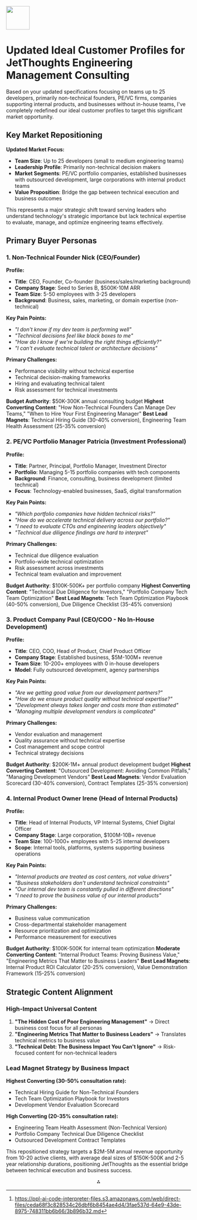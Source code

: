 <img src="https://r2cdn.perplexity.ai/pplx-full-logo-primary-dark%402x.png" style="height:64px;margin-right:32px"/>

# Updated Ideal Customer Profiles for JetThoughts Engineering Management Consulting

Based on your updated specifications focusing on teams up to 25 developers, primarily non-technical founders, PE/VC firms, companies supporting internal products, and businesses without in-house teams, I've completely redefined our ideal customer profiles to target this significant market opportunity.

## Key Market Repositioning

**Updated Market Focus:**

- **Team Size**: Up to 25 developers (small to medium engineering teams)
- **Leadership Profile**: Primarily non-technical decision makers
- **Market Segments**: PE/VC portfolio companies, established businesses with outsourced development, large corporations with internal product teams
- **Value Proposition**: Bridge the gap between technical execution and business outcomes

This represents a major strategic shift toward serving leaders who understand technology's strategic importance but lack technical expertise to evaluate, manage, and optimize engineering teams effectively.

## Primary Buyer Personas

### 1. Non-Technical Founder Nick (CEO/Founder)

**Profile:**

- **Title**: CEO, Founder, Co-founder (business/sales/marketing background)
- **Company Stage**: Seed to Series B, \$500K-10M ARR
- **Team Size**: 5-50 employees with 3-25 developers
- **Background**: Business, sales, marketing, or domain expertise (non-technical)

**Key Pain Points:**

- *"I don't know if my dev team is performing well"*
- *"Technical decisions feel like black boxes to me"*
- *"How do I know if we're building the right things efficiently?"*
- *"I can't evaluate technical talent or architecture decisions"*

**Primary Challenges:**

- Performance visibility without technical expertise
- Technical decision-making frameworks
- Hiring and evaluating technical talent
- Risk assessment for technical investments

**Budget Authority**: \$50K-300K annual consulting budget
**Highest Converting Content**: "How Non-Technical Founders Can Manage Dev Teams," "When to Hire Your First Engineering Manager"
**Best Lead Magnets**: Technical Hiring Guide (30-40% conversion), Engineering Team Health Assessment (25-35% conversion)

### 2. PE/VC Portfolio Manager Patricia (Investment Professional)

**Profile:**

- **Title**: Partner, Principal, Portfolio Manager, Investment Director
- **Portfolio**: Managing 5-15 portfolio companies with tech components
- **Background**: Finance, consulting, business development (limited technical)
- **Focus**: Technology-enabled businesses, SaaS, digital transformation

**Key Pain Points:**

- *"Which portfolio companies have hidden technical risks?"*
- *"How do we accelerate technical delivery across our portfolio?"*
- *"I need to evaluate CTOs and engineering leaders objectively"*
- *"Technical due diligence findings are hard to interpret"*

**Primary Challenges:**

- Technical due diligence evaluation
- Portfolio-wide technical optimization
- Risk assessment across investments
- Technical team evaluation and improvement

**Budget Authority**: \$100K-500K+ per portfolio company
**Highest Converting Content**: "Technical Due Diligence for Investors," "Portfolio Company Tech Team Optimization"
**Best Lead Magnets**: Tech Team Optimization Playbook (40-50% conversion), Due Diligence Checklist (35-45% conversion)

### 3. Product Company Paul (CEO/COO - No In-House Development)

**Profile:**

- **Title**: CEO, COO, Head of Product, Chief Product Officer
- **Company Stage**: Established business, \$5M-100M+ revenue
- **Team Size**: 10-200+ employees with 0 in-house developers
- **Model**: Fully outsourced development, agency partnerships

**Key Pain Points:**

- *"Are we getting good value from our development partners?"*
- *"How do we ensure product quality without technical expertise?"*
- *"Development always takes longer and costs more than estimated"*
- *"Managing multiple development vendors is complicated"*

**Primary Challenges:**

- Vendor evaluation and management
- Quality assurance without technical expertise
- Cost management and scope control
- Technical strategy decisions

**Budget Authority**: \$200K-1M+ annual product development budget
**Highest Converting Content**: "Outsourced Development: Avoiding Common Pitfalls," "Managing Development Vendors"
**Best Lead Magnets**: Vendor Evaluation Scorecard (30-40% conversion), Contract Templates (25-35% conversion)

### 4. Internal Product Owner Irene (Head of Internal Products)

**Profile:**

- **Title**: Head of Internal Products, VP Internal Systems, Chief Digital Officer
- **Company Stage**: Large corporation, \$100M-10B+ revenue
- **Team Size**: 100-1000+ employees with 5-25 internal developers
- **Scope**: Internal tools, platforms, systems supporting business operations

**Key Pain Points:**

- *"Internal products are treated as cost centers, not value drivers"*
- *"Business stakeholders don't understand technical constraints"*
- *"Our internal dev team is constantly pulled in different directions"*
- *"I need to prove the business value of our internal products"*

**Primary Challenges:**

- Business value communication
- Cross-departmental stakeholder management
- Resource prioritization and optimization
- Performance measurement for executives

**Budget Authority**: \$100K-500K for internal team optimization
**Moderate Converting Content**: "Internal Product Teams: Proving Business Value," "Engineering Metrics That Matter to Business Leaders"
**Best Lead Magnets**: Internal Product ROI Calculator (20-25% conversion), Value Demonstration Framework (15-25% conversion)

## Strategic Content Alignment

### High-Impact Universal Content

1. **"The Hidden Cost of Poor Engineering Management"** → Direct business cost focus for all personas
2. **"Engineering Metrics That Matter to Business Leaders"** → Translates technical metrics to business value
3. **"Technical Debt: The Business Impact You Can't Ignore"** → Risk-focused content for non-technical leaders

### Lead Magnet Strategy by Business Impact

**Highest Converting (30-50% consultation rate):**

- Technical Hiring Guide for Non-Technical Founders
- Tech Team Optimization Playbook for Investors
- Development Vendor Evaluation Scorecard

**High Converting (20-35% consultation rate):**

- Engineering Team Health Assessment (Non-Technical Version)
- Portfolio Company Technical Due Diligence Checklist
- Outsourced Development Contract Templates

This repositioned strategy targets a \$2M-5M annual revenue opportunity from 10-20 active clients, with average deal sizes of \$150K-500K and 2-5 year relationship durations, positioning JetThoughts as the essential bridge between technical execution and business success.
<span style="display:none">[^1]</span>

<div style="text-align: center">⁂</div>

[^1]: https://ppl-ai-code-interpreter-files.s3.amazonaws.com/web/direct-files/ceda68f3c828534c26dbf6b8454ae4d4/3fae537d-64e9-43de-8975-748311bb6b66/3b896b32.md

